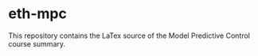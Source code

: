 # eth-mpc
This repository contains the LaTex source of the Model Predictive Control course summary. 
